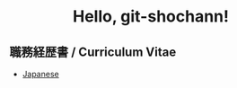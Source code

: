 <h1 align="center">
  Hello, git-shochann!
</h1>

## 職務経歴書 / Curriculum Vitae

- [Japanese](https://github.com/git-shochann/resume/blob/main/docs/README.md)
